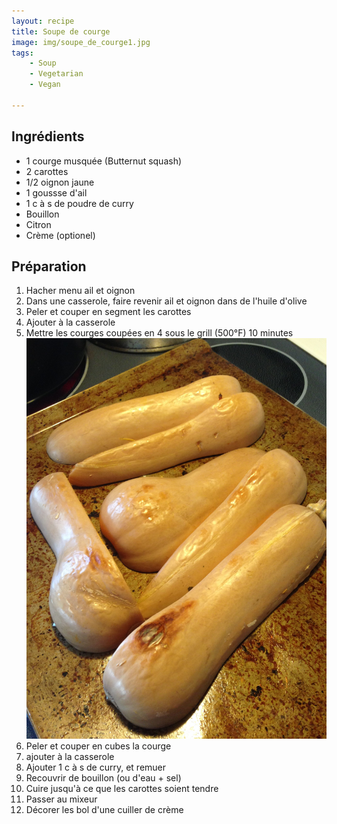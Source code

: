 ```yaml
---
layout: recipe
title: Soupe de courge 
image: img/soupe_de_courge1.jpg
tags:
    - Soup
    - Vegetarian
    - Vegan

---
```



## Ingrédients

* 1 courge musquée (Butternut squash)
* 2 carottes
* 1/2 oignon jaune
* 1 goussse d'ail
* 1 c à s de poudre de curry
* Bouillon
* Citron
* Crème (optionel)

## Préparation

1. Hacher menu ail et oignon
2. Dans une casserole, faire revenir ail et oignon dans de l'huile d'olive
3. Peler et couper en segment les carottes
4. Ajouter à la casserole
5. Mettre les courges coupées en 4 sous le grill (500°F) 10 minutes   
![image](img/soupe_de_courge2.jpg)   
5. Peler et couper en cubes la courge
6. ajouter à la casserole
7. Ajouter 1 c à s de curry, et remuer
8. Recouvrir de bouillon (ou d'eau + sel)
9. Cuire jusqu'à ce que les carottes soient tendre
10. Passer au mixeur
11. Décorer les bol d'une cuiller de crème

